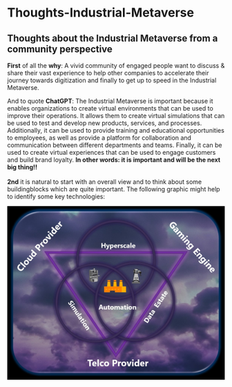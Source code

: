 # Thoughts-Industrial-Metaverse
## Thoughts about the Industrial Metaverse from a community perspective

**First** of all the **why**: A vivid community of engaged people want to discuss & share their vast experience to help other companies to accelerate their journey towards digitization and finally to get up to speed in the Industrial Metaverse. <br>

And to quote **ChatGPT**:
The Industrial Metaverse is important because it enables organizations to create virtual environments that can be used to improve their operations. It allows them to create virtual simulations that can be used to test and develop new products, services, and processes. Additionally, it can be used to provide training and educational opportunities to employees, as well as provide a platform for collaboration and communication between different departments and teams. Finally, it can be used to create virtual experiences that can be used to engage customers and build brand loyalty.
**In other words: it is important and will be the next big thing!!**
<br> <br>
**2nd** it is natural to start with an overall view and to think about some buildingblocks which are quite important. The following graphic might help to identify some key technologies:
<center>

![key industrial metaverse technologies](pictures_start/front_idea.jpg)

</center>


